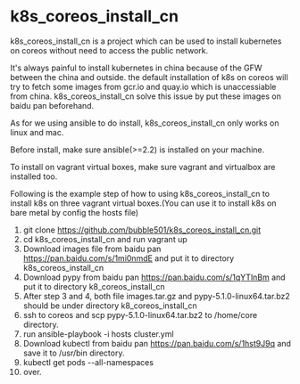 # k8s_coreos_install_cn

k8s_coreos_install_cn is a project which can be used to install kubernetes on coreos
without need to access the public network.

It's always painful to install kubernetes in china because of the GFW between the china
and outside. the default installation of k8s on coreos will try to fetch some images from
gcr.io and quay.io which is unaccessiable from china. k8s_coreos_install_cn solve this issue
by put these images on baidu pan beforehand.

As for we using ansible to do install, k8s_coreos_install_cn only works on linux and mac.

Before install, make sure ansible(>=2.2) is installed on your machine.

To install on vagrant virtual boxes, make sure vagrant and virtualbox are installed too.

Following is the example step of how to using k8s_coreos_install_cn to install k8s on three
vagrant virtual boxes.(You can use it to install k8s on bare metal by config the hosts file)

1. git clone https://github.com/bubble501/k8s_coreos_install_cn.git
2. cd k8s_coreos_install_cn and run vagrant up
3. Download images file from baidu pan https://pan.baidu.com/s/1mi0nmdE  and put it to directory k8s_coreos_install_cn
4. Download pypy from baidu pan https://pan.baidu.com/s/1qYTlnBm and put it to directory k8_coreos_install_cn
5. After step 3 and 4, both file images.tar.gz and pypy-5.1.0-linux64.tar.bz2 should be under directory k8_coreos_install_cn
6. ssh to coreos and scp pypy-5.1.0-linux64.tar.bz2 to /home/core directory.
7. run ansible-playbook -i hosts cluster.yml
8. Download kubectl from baidu pan https://pan.baidu.com/s/1hst9J9q and save it to /usr/bin directory.
9. kubectl get pods --all-namespaces
8. over.

 
